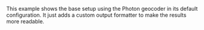 This example shows the base setup using the Photon geocoder in its default
configuration. It just adds a custom output formatter to make the results more
readable.
